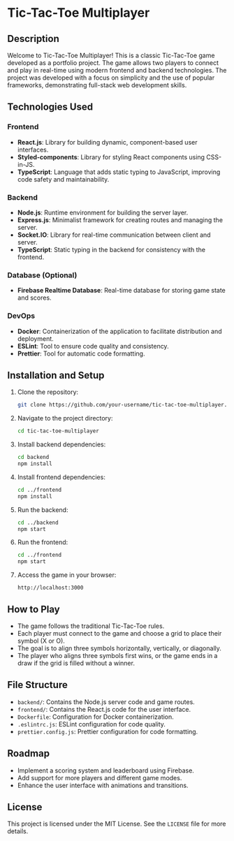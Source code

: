 # **Tic-Tac-Toe Multiplayer**

## **Description**
Welcome to Tic-Tac-Toe Multiplayer! This is a classic Tic-Tac-Toe game developed as a portfolio project. The game allows two players to connect and play in real-time using modern frontend and backend technologies. The project was developed with a focus on simplicity and the use of popular frameworks, demonstrating full-stack web development skills.

## **Technologies Used**

### **Frontend**
- **React.js**: Library for building dynamic, component-based user interfaces.
- **Styled-components**: Library for styling React components using CSS-in-JS.
- **TypeScript**: Language that adds static typing to JavaScript, improving code safety and maintainability.

### **Backend**
- **Node.js**: Runtime environment for building the server layer.
- **Express.js**: Minimalist framework for creating routes and managing the server.
- **Socket.IO**: Library for real-time communication between client and server.
- **TypeScript**: Static typing in the backend for consistency with the frontend.

### **Database** (Optional)
- **Firebase Realtime Database**: Real-time database for storing game state and scores.

### **DevOps**
- **Docker**: Containerization of the application to facilitate distribution and deployment.
- **ESLint**: Tool to ensure code quality and consistency.
- **Prettier**: Tool for automatic code formatting.

## **Installation and Setup**

1. Clone the repository:
    ```bash
    git clone https://github.com/your-username/tic-tac-toe-multiplayer.git
    ```

2. Navigate to the project directory:
    ```bash
    cd tic-tac-toe-multiplayer
    ```

3. Install backend dependencies:
    ```bash
    cd backend
    npm install
    ```

4. Install frontend dependencies:
    ```bash
    cd ../frontend
    npm install
    ```

5. Run the backend:
    ```bash
    cd ../backend
    npm start
    ```

6. Run the frontend:
    ```bash
    cd ../frontend
    npm start
    ```

7. Access the game in your browser:
    ```
    http://localhost:3000
    ```

## **How to Play**

- The game follows the traditional Tic-Tac-Toe rules.
- Each player must connect to the game and choose a grid to place their symbol (X or O).
- The goal is to align three symbols horizontally, vertically, or diagonally.
- The player who aligns three symbols first wins, or the game ends in a draw if the grid is filled without a winner.

## **File Structure**

- `backend/`: Contains the Node.js server code and game routes.
- `frontend/`: Contains the React.js code for the user interface.
- `Dockerfile`: Configuration for Docker containerization.
- `.eslintrc.js`: ESLint configuration for code quality.
- `prettier.config.js`: Prettier configuration for code formatting.

## **Roadmap**

- Implement a scoring system and leaderboard using Firebase.
- Add support for more players and different game modes.
- Enhance the user interface with animations and transitions.

## **License**

This project is licensed under the MIT License. See the `LICENSE` file for more details.
